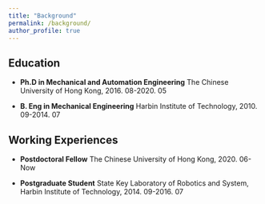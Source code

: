```yaml
---
title: "Background"
permalink: /background/
author_profile: true
---
```

## Education

* <b>Ph.D in Mechanical and Automation Engineering</b>
  The Chinese University of Hong Kong, 2016. 08-2020. 05
  
* <b>B. Eng in Mechanical Engineering</b>
  Harbin Institute of Technology, 2010. 09-2014. 07

## Working Experiences

* <b>Postdoctoral Fellow</b>
  The Chinese University of Hong Kong, 2020. 06-Now
  
* <b>Postgraduate Student</b>
  State Key Laboratory of Robotics and System, Harbin Institute of Technology, 2014. 09-2016. 07
